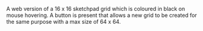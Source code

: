 A web version of a 16 x 16 sketchpad grid which is coloured in black on mouse hovering. A button is present that allows a new grid to be created for the same purpose with a max size of 64 x 64.
